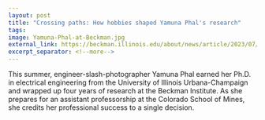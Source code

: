 ```yaml
---
layout: post
title: "Crossing paths: How hobbies shaped Yamuna Phal's research"
tags: 
image: Yamuna-Phal-at-Beckman.jpg
external_link: https://beckman.illinois.edu/about/news/article/2023/07/25/crossing-paths-how-hobbies-shaped-yamuna-phal's-research
excerpt_separator: <!--more-->
---
```


This summer, engineer-slash-photographer Yamuna Phal earned her Ph.D. in electrical engineering from the University of Illinois Urbana-Champaign and wrapped up four years of research at the Beckman Institute. As she prepares for an assistant professorship at the Colorado School of Mines, she credits her professional success to a single decision. 
